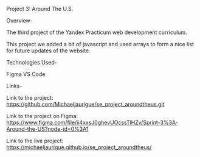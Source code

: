 Project 3: Around The U.S.

Overview-

The third project of the Yandex Practicum web development curriculum.

This project we added a bit of javascript and used arrays to form a nice list for future updates of the website.

Technologies Used-

Figma
VS Code

Links-

Link to the project: https://github.com/Michaeljaurigue/se_project_aroundtheus.git

Link to the project on Figma: https://www.figma.com/file/ii4xxsJ0ghevUOcssTlHZv/Sprint-3%3A-Around-the-US?node-id=0%3A1

Link to the live project: https://michaeljaurigue.github.io/se_project_aroundtheus/
